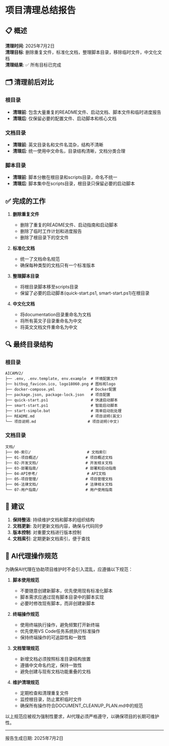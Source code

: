 # 项目清理总结报告

## 📋 概述

**清理时间**: 2025年7月2日  
**清理目标**: 删除重复文件，标准化文档，整理脚本目录，移除临时文件，中文化文档  
**清理结果**: ✅ 所有目标已完成

## 🗂️ 清理前后对比

### 根目录
- **清理前**: 包含大量重复的README文件、启动文档、脚本文件和临时进度报告
- **清理后**: 仅保留必要的配置文件、启动脚本和核心文档

### 文档目录
- **清理前**: 英文目录名和文件名混杂，结构不清晰
- **清理后**: 统一使用中文命名，目录结构清晰，文档分类合理

### 脚本目录
- **清理前**: 脚本分散在根目录和scripts目录，命名不统一
- **清理后**: 脚本集中在scripts目录，根目录只保留必要的启动脚本

## ✅ 完成的工作

1. **删除重复文件**
   - 删除了重复的README文件、启动指南和启动脚本
   - 删除了临时工作计划和进度报告
   - 删除了根目录下的空文件

2. **标准化文档**
   - 统一了文档命名规范
   - 确保每种类型的文档只有一个标准版本

3. **整理脚本目录**
   - 将根目录脚本移至scripts目录
   - 保留了必要的启动脚本(quick-start.ps1, smart-start.ps1)在根目录

4. **中文化文档**
   - 将documentation目录重命名为文档
   - 将所有英文子目录重命名为中文
   - 将英文文档文件重命名为中文

## 🔍 最终目录结构

### 根目录
```
AICAMV2/
├── .env, .env.template, env.example  # 环境配置文件
├── bitbug_favicon.ico, logo18060.png # 图标和logo
├── docker-compose.yml                # Docker配置
├── package.json, package-lock.json   # 项目配置
├── quick-start.ps1                   # 快速启动脚本
├── smart-start.ps1                   # 智能启动脚本
├── start-simple.bat                  # 简单启动批处理
├── README.md                         # 项目说明(英文)
└── 项目说明.md                       # 项目说明(中文)
```

### 文档目录
```
文档/
├── 00-索引/                         # 文档索引
├── 01-项目概述/                     # 项目概述文档
├── 02-开发文档/                     # 开发相关文档
├── 03-部署指南/                     # 部署和启动指南
├── 04-API参考/                      # API文档
├── 05-项目管理/                     # 项目管理文档
├── 06-法律文档/                     # 法律相关文档
└── 07-用户指南/                     # 用户使用指南
```

## 🚀 建议

1. **保持整洁**: 持续维护文档和脚本的组织结构
2. **文档更新**: 及时更新文档内容，确保与代码同步
3. **版本控制**: 对重要文档进行版本控制
4. **文档索引**: 定期更新文档索引，便于查找

## 🤖 AI代理操作规范

为确保AI代理在协助项目维护时不会引入混乱，应遵循以下规范：

1. **脚本使用规范**
   - 不要随意创建新脚本，优先使用现有标准化脚本
   - 脚本需求应通过现有脚本目录中的脚本实现
   - 必要时修改现有脚本，而非创建新脚本

2. **终端操作规范**
   - 使用终端执行操作，避免频繁打开新终端
   - 优先使用VS Code任务系统执行标准操作
   - 保持终端操作的可追踪性和一致性

3. **文档管理规范**
   - 新增文档必须按照标准目录结构放置
   - 遵循中文命名约定，保持一致性
   - 避免创建与现有文档功能重叠的文档

4. **维护清理规范**
   - 定期检查和清理重复文件
   - 监控根目录，防止累积临时文件
   - 确保所有操作符合DOCUMENT_CLEANUP_PLAN.md中的规范

以上规范应被视为强制性要求，AI代理必须严格遵守，以确保项目的长期可维护性。

---

报告生成日期: 2025年7月2日

